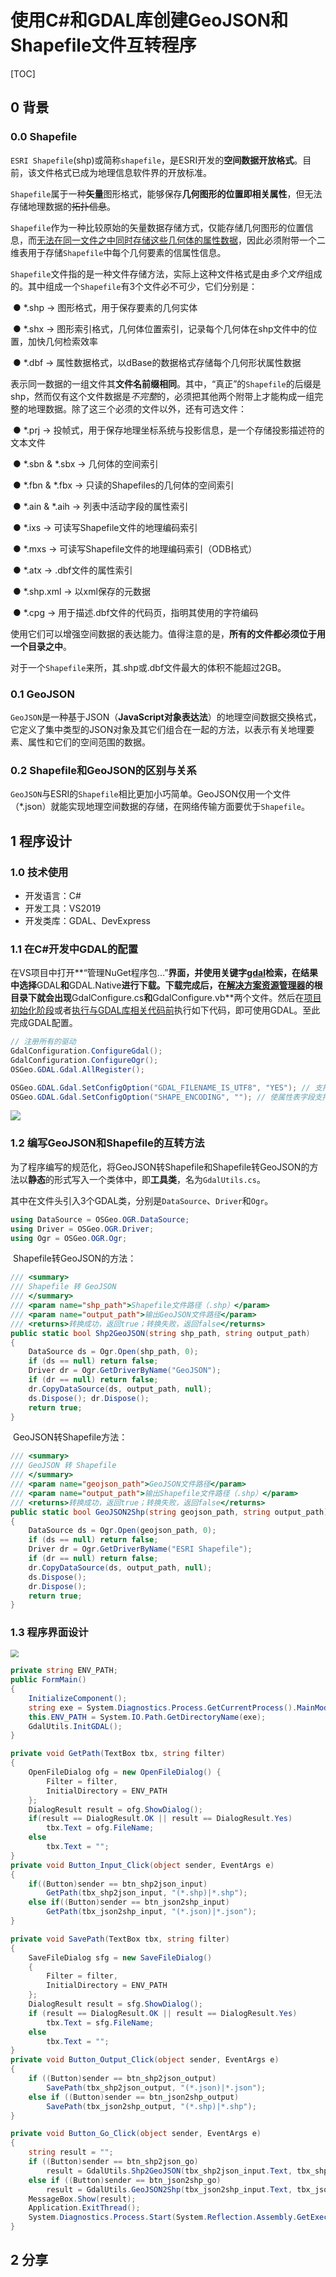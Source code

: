 # 使用C#和GDAL库创建GeoJSON和Shapefile文件互转程序

[TOC]

## 0 背景

### 0.0 Shapefile

​		`ESRI Shapefile`(shp)或简称`shapefile`，是ESRI开发的**空间数据开放格式**。目前，该文件格式已成为地理信息软件界的开放标准。

​		`Shapefile`属于一种**矢量**图形格式，能够保存**几何图形的位置即相关属性**，但无法存储地理数据的~~拓扑信息~~。

​		`Shapefile`作为一种比较原始的矢量数据存储方式，仅能存储几何图形的位置信息，而<u>无法在同一文件之中同时存储这些几何体的属性数据</u>，因此必须附带一个二维表用于存储`Shapefile`中每个几何要素的信属性信息。

​		`Shapefile`文件指的是一种文件存储方法，实际上这种文件格式是由*多个文件*组成的。其中组成一个`Shapefile`有3个文件必不可少，它们分别是：

​				●  *.shp 	→	图形格式，用于保存要素的几何实体

​				●  *.shx 	→	图形索引格式，几何体位置索引，记录每个几何体在shp文件中的位置，加快几何检索效率

​				●  *.dbf 	→	属性数据格式，以dBase的数据格式存储每个几何形状属性数据

表示同一数据的一组文件其**文件名前缀相同**。其中，“真正”的`Shapefile`的后缀是shp，然而仅有这个文件数据是*不完整*的，必须把其他两个附带上才能构成一组完整的地理数据。除了这三个必须的文件以外，还有可选文件：

​				●  *.prj 	→	投帧式，用于保存地理坐标系统与投影信息，是一个存储投影描述符的文本文件

​				●  *.sbn & *.sbx 	→	几何体的空间索引

​				●  *.fbn & *.fbx 	→	只读的Shapefiles的几何体的空间索引

​				●  *.ain & *.aih 	→	列表中活动字段的属性索引

​				●  *.ixs 	→	可读写Shapefile文件的地理编码索引

​				●  *.mxs 	→	可读写Shapefile文件的地理编码索引（ODB格式）

​				●  *.atx 	→	.dbf文件的属性索引

​				●  *.shp.xml 	→	以xml保存的元数据

​				●  *.cpg 	→	用于描述.dbf文件的代码页，指明其使用的字符编码

使用它们可以增强空间数据的表达能力。值得注意的是，**所有的文件都必须位于用一个目录之中**。

​		对于一个`Shapefile`来所，其.shp或.dbf文件最大的体积不能超过2GB。

### 0.1 GeoJSON

​		`GeoJSON`是一种基于JSON（**JavaScript对象表达法**）的地理空间数据交换格式，它定义了集中类型的JSON对象及其它们组合在一起的方法，以表示有关地理要素、属性和它们的空间范围的数据。

### 0.2 Shapefile和GeoJSON的区别与关系

​		`GeoJSON`与ESRI的`Shapefile`相比更加小巧简单。GeoJSON仅用一个文件（*.json）就能实现地理空间数据的存储，在网络传输方面要优于`Shapefile`。

## 1 程序设计

### 1.0 技术使用

- 开发语言：C#
- 开发工具：VS2019
- 开发类库：GDAL、DevExpress

### 1.1 在C#开发中GDAL的配置

​		在VS项目中打开**“管理NuGet程序包...”**界面，并使用关键字<u>gdal</u>检索，在结果中选择**GDAL**和**GDAL.Native**进行下载。下载完成后，在<u>解决方案资源管理器</u>的根目录下就会出现**GdalConfigure.cs**和**GdalConfigure.vb**两个文件。然后在<u>项目初始化阶段</u>或者<u>执行与GDAL库相关代码前</u>执行如下代码，即可使用GDAL。至此完成GDAL配置。

```c#
// 注册所有的驱动
GdalConfiguration.ConfigureGdal();
GdalConfiguration.ConfigureOgr();
OSGeo.GDAL.Gdal.AllRegister();

OSGeo.GDAL.Gdal.SetConfigOption("GDAL_FILENAME_IS_UTF8", "YES"); // 支持中文路径
OSGeo.GDAL.Gdal.SetConfigOption("SHAPE_ENCODING", ""); // 使属性表字段支持中文
```

![](https://wuxizheing.oss-cn-beijing.aliyuncs.com/images/20200714143147.png)

### 1.2 编写GeoJSON和Shapefile的互转方法

​		为了程序编写的规范化，将GeoJSON转Shapefile和Shapefile转GeoJSON的方法以**静态**的形式写入一个类体中，即**工具类**，名为`GdalUtils.cs`。

​		其中在文件头引入3个GDAL类，分别是`DataSource`、`Driver`和`Ogr`。

```c#
using DataSource = OSGeo.OGR.DataSource;
using Driver = OSGeo.OGR.Driver;
using Ogr = OSGeo.OGR.Ogr;
```

​		Shapefile转GeoJSON的方法：

```c#
/// <summary>
/// Shapefile 转 GeoJSON
/// </summary>
/// <param name="shp_path">Shapefile文件路径（.shp）</param>
/// <param name="output_path">输出GeoJSON文件路径</param>
/// <returns>转换成功，返回true；转换失败，返回false</returns>
public static bool Shp2GeoJSON(string shp_path, string output_path)
{
    DataSource ds = Ogr.Open(shp_path, 0);
    if (ds == null) return false;
    Driver dr = Ogr.GetDriverByName("GeoJSON");
    if (dr == null) return false;
    dr.CopyDataSource(ds, output_path, null);
    ds.Dispose(); dr.Dispose();
    return true;
}
```

​		GeoJSON转Shapefile方法：

```c#
/// <summary>
/// GeoJSON 转 Shapefile
/// </summary>
/// <param name="geojson_path">GeoJSON文件路径</param>
/// <param name="output_path">输出Shapefile文件路径（.shp）</param>
/// <returns>转换成功，返回true；转换失败，返回false</returns>
public static bool GeoJSON2Shp(string geojson_path, string output_path)
{
    DataSource ds = Ogr.Open(geojson_path, 0);
    if (ds == null) return false;
    Driver dr = Ogr.GetDriverByName("ESRI Shapefile");
    if (dr == null) return false;
    dr.CopyDataSource(ds, output_path, null);
    ds.Dispose();
    dr.Dispose();
    return true;
}
```

### 1.3 程序界面设计

<img src="https://wuxizheing.oss-cn-beijing.aliyuncs.com/images/20200714155332.png" style="zoom: 80%;" />

```c#
private string ENV_PATH;
public FormMain()
{
    InitializeComponent();
    string exe = System.Diagnostics.Process.GetCurrentProcess().MainModule.FileName;
    this.ENV_PATH = System.IO.Path.GetDirectoryName(exe);
    GdalUtils.InitGDAL();
}

private void GetPath(TextBox tbx, string filter)
{
    OpenFileDialog ofg = new OpenFileDialog() {
        Filter = filter,
        InitialDirectory = ENV_PATH
    };
    DialogResult result = ofg.ShowDialog();
    if(result == DialogResult.OK || result == DialogResult.Yes)
        tbx.Text = ofg.FileName;
    else
        tbx.Text = "";
}
private void Button_Input_Click(object sender, EventArgs e)
{
    if((Button)sender == btn_shp2json_input)
        GetPath(tbx_shp2json_input, "(*.shp)|*.shp");
    else if((Button)sender == btn_json2shp_input)
        GetPath(tbx_json2shp_input, "(*.json)|*.json");
}

private void SavePath(TextBox tbx, string filter)
{
    SaveFileDialog sfg = new SaveFileDialog()
    {
        Filter = filter,
        InitialDirectory = ENV_PATH
    };
    DialogResult result = sfg.ShowDialog();
    if (result == DialogResult.OK || result == DialogResult.Yes)
        tbx.Text = sfg.FileName;
    else
        tbx.Text = "";
}
private void Button_Output_Click(object sender, EventArgs e)
{
    if ((Button)sender == btn_shp2json_output)
        SavePath(tbx_shp2json_output, "(*.json)|*.json");
    else if ((Button)sender == btn_json2shp_output)
        SavePath(tbx_json2shp_output, "(*.shp)|*.shp");
}

private void Button_Go_Click(object sender, EventArgs e)
{
    string result = "";
    if ((Button)sender == btn_shp2json_go)
        result = GdalUtils.Shp2GeoJSON(tbx_shp2json_input.Text, tbx_shp2json_output.Text);
    else if ((Button)sender == btn_json2shp_go)
        result = GdalUtils.GeoJSON2Shp(tbx_json2shp_input.Text, tbx_json2shp_output.Text);
    MessageBox.Show(result);
    Application.ExitThread();
    System.Diagnostics.Process.Start(System.Reflection.Assembly.GetExecutingAssembly().Location);
}
```

## 2 分享